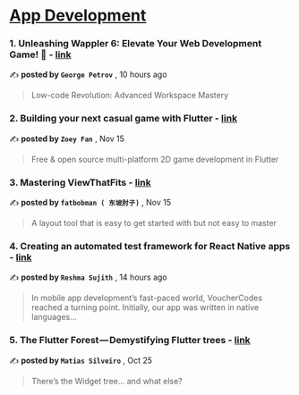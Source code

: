 
<h1><a href=https://medium.com/tag/mobile-app-development/recommended target="_blank" rel="noopener noreferrer">App Development</a></h1>
<h3>1. Unleashing Wappler 6: Elevate Your Web Development Game! 🚀 - <a href=https://medium.com/wappler-io/unleashing-wappler-6-elevate-your-web-development-game-722ce937af22?source=tag_recommended_feed---------0-84----------mobile_app_development----------fb38062f_1011_486d_b647_fb1b5b4ec695------- target="_blank" rel="noopener noreferrer">link</a></h3>

✍️ **posted by `George Petrov`** <date> , 10 hours ago</date>

<blockquote>Low-code Revolution: Advanced Workspace Mastery</blockquote>

<h3>2. Building your next casual game with Flutter - <a href=https://medium.com/flutter/building-your-next-casual-game-with-flutter-716ef457e440?source=tag_recommended_feed---------1-107----------mobile_app_development----------fb38062f_1011_486d_b647_fb1b5b4ec695------- target="_blank" rel="noopener noreferrer">link</a></h3>

✍️ **posted by `Zoey Fan`** <date> , Nov 15</date>

<blockquote>Free & open source multi-platform 2D game development in Flutter</blockquote>

<h3>3. Mastering ViewThatFits - <a href=https://medium.com/the-swift-cooperative/mastering-viewthatfits-3294d74cb17b?source=tag_recommended_feed---------2-85----------mobile_app_development----------fb38062f_1011_486d_b647_fb1b5b4ec695------- target="_blank" rel="noopener noreferrer">link</a></h3>

✍️ **posted by `fatbobman ( 东坡肘子)`** <date> , Nov 15</date>

<blockquote>A layout tool that is easy to get started with but not easy to master</blockquote>

<h3>4. Creating an automated test framework for React Native apps - <a href=https://medium.com/vouchercodes-tech/creating-an-automated-test-framework-for-react-native-apps-8cd2136348ca?source=tag_recommended_feed---------3-84----------mobile_app_development----------fb38062f_1011_486d_b647_fb1b5b4ec695------- target="_blank" rel="noopener noreferrer">link</a></h3>

✍️ **posted by `Reshma Sujith`** <date> , 14 hours ago</date>

<blockquote>In mobile app development’s fast-paced world, VoucherCodes reached a turning point. Initially, our app was written in native languages…</blockquote>

<h3>5. The Flutter Forest — Demystifying Flutter trees - <a href=https://medium.com/globant/the-flutter-forest-demystifying-flutter-trees-a5ebb4db4efe?source=tag_recommended_feed---------4-107----------mobile_app_development----------fb38062f_1011_486d_b647_fb1b5b4ec695------- target="_blank" rel="noopener noreferrer">link</a></h3>

✍️ **posted by `Matias Silveiro`** <date> , Oct 25</date>

<blockquote>There’s the Widget tree… and what else?</blockquote>

